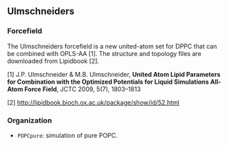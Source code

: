 ## Ulmschneiders

### Forcefield

The Ulmschneiders forcefield is a new united-atom set for DPPC that can be combined with OPLS-AA [1].
The structure and topology files are downloaded from Lipidbook [2].

[1] J.P. Ulmschneider & M.B. Ulmschneider, **United Atom Lipid Parameters for Combination with the Optimized Potentials for Liquid Simulations All-Atom Force Field**, JCTC 2009, 5(7), 1803–1813

[2] http://lipidbook.bioch.ox.ac.uk/package/show/id/52.html

### Organization

- `POPCpure`: simulation of pure POPC.